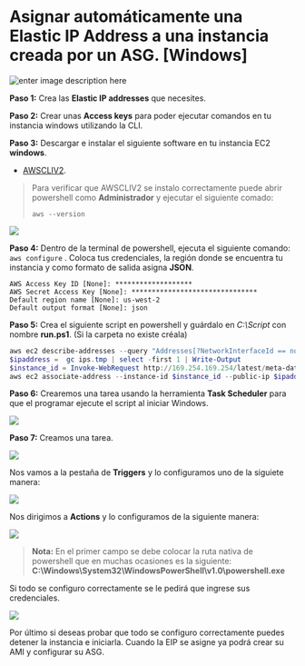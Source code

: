 # Asignar automáticamente una Elastic IP Address a una instancia creada por un ASG. [Windows]


![enter image description here](https://p2zk82o7hr3yb6ge7gzxx4ki-wpengine.netdna-ssl.com/wp-content/uploads/AWS-ASGs-2.png)

**Paso 1:** Crea las **Elastic IP addresses** que necesites.

**Paso 2:** Crear unas **Access keys** para poder ejecutar comandos en tu instancia windows utilizando la CLI.



**Paso 3:** Descargar e instalar el siguiente software en tu instancia EC2 **windows**.

 - [AWSCLIV2](https://awscli.amazonaws.com/AWSCLIV2.msi).


> Para verificar que AWSCLIV2 se instalo correctamente puede abrir powershell como **Administrador** y ejecutar el siguiente comado: 
> 
> `aws --version`

![](https://lh6.googleusercontent.com/yaUf5gEXc8DiTizY_UkxsdPx-xiWfgts-tBPohqIi3Wy2z534-FTitPDJzBNCDWWuy5bsYAT1xIkmdsuWDlJ3STYVU0MHGZXq7B09RGIsozhepgosJ6TNidxvfpHZ9joJeVMf3hm)

**Paso 4:** Dentro de la terminal de powershell, ejecuta el siguiente comando: `aws configure` . Coloca tus credenciales, la región donde se encuentra tu instancia y como formato de salida asigna **JSON**.

```
AWS Access Key ID [None]: *******************
AWS Secret Access Key [None]: *******************************
Default region name [None]: us-west-2
Default output format [None]: json
```

**Paso 5:** Crea el siguiente script en powershell y guárdalo en *C:\Script* con nombre **run.ps1**. (Si la carpeta no existe créala)

```powershell
aws ec2 describe-addresses --query "Addresses[?NetworkInterfaceId == null ].PublicIp" | Out-String | ConvertFrom-Json > ips.tmp
$ipaddress =  gc ips.tmp | select -first 1 | Write-Output
$instance_id = Invoke-WebRequest http://169.254.169.254/latest/meta-data/instance-id | Select-String -Pattern 'i.*'
aws ec2 associate-address --instance-id $instance_id --public-ip $ipaddress
```

**Paso 6:** Crearemos una tarea usando la herramienta **Task Scheduler** para que el programar ejecute el script al iniciar Windows.

  ![](https://lh5.googleusercontent.com/p15Us2bm7RvgRsLOXIrbK2ImDXGje2p77144yKk84zdcRmG5lzI4LRB5CfQYGrUXJuqIXuAPUAPQh0HAp69UdgqrNxdwMWkuqqlHoRxq-qfRh-VCqLeKylQDg7-tRtD8-uo_saMt)



**Paso 7:**  Creamos una tarea.


![](https://lh5.googleusercontent.com/v5QEZDzr3qtJy-1gA5wI5t7SthADWMhN-FGKMflUVXDu2hyZOD0hl4oHr5Ivd4T0NPGaKVdC-B9iWsJRyLBKLZWEUU1BMAFgcLXDwa01_p4q2h_dwH6gIb_S7N_wkkJxH5HjVBUe)


Nos vamos a la pestaña de **Triggers** y lo configuramos uno de la siguiete manera:

**![](https://lh4.googleusercontent.com/VkmEk59Vj2GM5yA3JXi1Wc68y9k75jEJr1NJwD0G-NrNQnySyb2XDPTs6NnO2cQdJHK6t7gghTIKd1Nv2d48-UKF5h71jPqD6XZArCvOuSCT1g69uK7Y6l57iTRrtVPw3rHwCmxA)**

Nos dirigimos a **Actions** y lo configuramos de la siguiente manera:

**![](https://lh6.googleusercontent.com/6LfTSUdUH7dnYglcDi86XgrACSbIPJbRyB2BJVWCzlJJ28KHwPtkukEl63FTzdfTAA7Fp5fRj90ty5IiU6h_VtOjWJm6cgq357IV0k-cU1NruUFhLcjUbPIGblGHSxGu9mtbhKcJ)**

> **Nota:** En el primer campo se debe colocar la ruta nativa de powershell que en muchas ocasiones es la siguiente: **C:\Windows\System32\WindowsPowerShell\v1.0\powershell.exe**

Si todo se configuro correctamente se le pedirá que ingrese sus credenciales.

**![](https://lh4.googleusercontent.com/FosYPoCQ9RQpuZzU6maYyU8LQAoO1eXgZrdGgo9utX6srpbzgvos6XqATdstCIaPHvxJT7SsbEOBOR9co3BZURdeuy79hfAHFvb842fJVXbPlo5ihZssNmC1_9kCYwBLNWvaxHUU)**

Por último si deseas probar que todo se configuro correctamente puedes detener la instancia e iniciarla. Cuando la EIP se asigne ya podrá crear su AMI y configurar su ASG.










